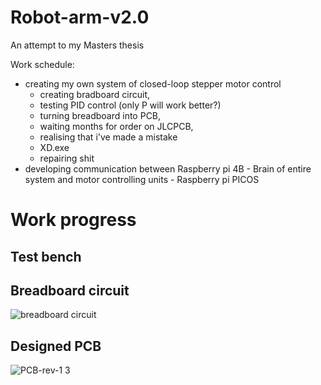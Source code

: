 # Robot-arm-v2.0
An attempt to my Masters thesis

Work schedule:
* creating my own system of closed-loop stepper motor control
  - creating bradboard circuit,
  - testing PID control (only P will work better?)
  - turning breadboard into PCB,
  - waiting months for order on JLCPCB,
  - realising that i've made a mistake
  - XD.exe
  - repairing shit
* developing communication between Raspberry pi 4B - Brain of entire system and motor controlling units - Raspberry pi PICOS


# Work progress

## Test bench


## Breadboard circuit
![breadboard circuit](https://user-images.githubusercontent.com/96399051/177648382-e4b1d714-72dd-4592-b217-a7d538ed505d.jpg)

## Designed PCB
![PCB-rev-1 3](https://user-images.githubusercontent.com/96399051/177648128-81e2d887-7d0c-41ad-a370-b2cb5ed316cc.png)
